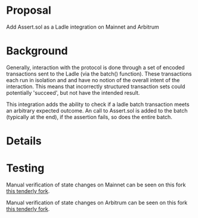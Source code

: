 # Proposal
Add Assert.sol as a Ladle integration on Mainnet and Arbitrum

# Background

Generally, interaction with the protocol is done through a set of encoded transactions sent to the Ladle (via the batch() function). These transactions each run in isolation and and have no notion of the overall intent of the interaction. This means that incorrectly structured transaction sets could potentially 'succeed', but not have the intended result.    

This integration adds the ability to check if a ladle batch transaction meets an arbitrary expected outcome. An call to Assert.sol is added to the batch (typically at the end), if the assertion fails, so does the entire batch.

# Details

# Testing
Manual verification of state changes on Mainnet can be seen on this fork [this tenderly fork]( https://dashboard.tenderly.co/Yield/v2/fork/419b6a25-238a-41b4-bb8a-d8d7fe0b0fd1/simulation/8018db4a-9fea-4ed9-ac34-594616a0b645/state-diff).


Manual verification of state changes on Arbitrum can be seen on this fork [this tenderly fork](https://dashboard.tenderly.co/Yield/v2/fork/f24b59a8-db83-4d2c-a244-77b665a2b6ce/simulation/a1691c27-1238-4616-b18b-7314f061ec6f 
).
